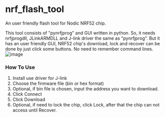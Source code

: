 # nrf_flash_tool
An user friendly flash tool for Nodic NRF52 chip.

This tool consists of "pynrfjprog" and GUI written in python. So, it needs nrfjprogdll, JLinkARMDLL and J-link driver the same as "pynrfjprog". But it has an user friendly GUI, NRF52 chip's download, lock and recover can be done by just click some buttons. No need to remember command lines.
![image]()

### **How To Use**
1. Install use driver for J-link
2. Choose the firmware file (bin or hex format)
3. Optional, if bin file is chosen, input the address you want to download.
4. Click Connect 
5. Click Download
6. Optional, if need to lock the chip, click Lock, after that the chip can not access until Recover.

